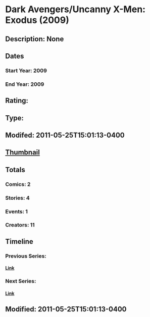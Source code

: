 # Dark Avengers/Uncanny X-Men: Exodus (2009)
## Description: None
## Dates
### Start Year: 2009
### End Year: 2009
## Rating: 
## Type: 
## Modifed: 2011-05-25T15:01:13-0400
## [Thumbnail](http://i.annihil.us/u/prod/marvel/i/mg/f/30/4bb3dcab924e9.jpg)
## Totals
### Comics: 2
### Stories: 4
### Events: 1
### Creators: 11
## Timeline
### Previous Series: 
#### [Link]()
### Next Series: 
#### [Link]()
## Modified: 2011-05-25T15:01:13-0400